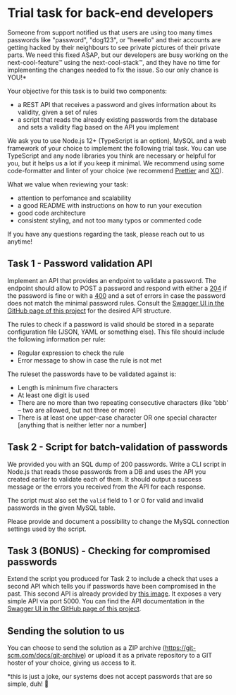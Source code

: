 # Trial task for back-end developers

Someone from support notified us that users are using too many times passwords like "password", "dog123", or "heeello" and their accounts are getting hacked by their neighbours to see private pictures of their private parts.
We need this fixed ASAP, but our developers are busy working on the next-cool-feature™ using the next-cool-stack™, and they have no time for implementing the changes needed to fix the issue. So our only chance is YOU!*

Your objective for this task is to build two components:
- a REST API that receives a password and gives information about its validity, given a set of rules
- a script that reads the already existing passwords from the database and sets a validity flag based on the API you implement

We ask you to use Node.js 12+ (TypeScript is an option), MySQL and a web framework of your choice to implement the following trial task. You can use TypeScript and any node libraries you think are necessary or helpful for you, but it helps us a lot if you keep it minimal. We recommend using some code-formatter and linter of your choice (we recommend [Prettier](https://prettier.io/) and [XO](https://github.com/xojs/xo)).

What we value when reviewing your task:
- attention to perfomance and scalability
- a good README with instructions on how to run your execution
- good code architecture
- consistent styling, and not too many typos or commented code

If you have any questions regarding the task, please reach out to us anytime!

## Task 1 - Password validation API

Implement an API that provides an endpoint to validate a password. The endpoint should allow to POST a password and respond with either a [204](https://httpstatusdogs.com/204-no-content) if the password is fine or with a [400](https://httpstatusdogs.com/400-bad-request) and a set of errors in case the password does not match the minimal password rules. Consult the [Swagger UI in the GitHub page of this project](https://erasys.github.io/backend-trial-task/?url=swagger.yml) for the desired API structure.

The rules to check if a password is valid should be stored in a separate configuration file (JSON, YAML or something else). This file should include the following information per rule:

- Regular expression to check the rule
- Error message to show in case the rule is not met

The ruleset the passwords have to be validated against is:
- Length is minimum five characters
- At least one digit is used
- There are no more than two repeating consecutive characters (like 'bbb' – two are allowed, but not three or more)
- There is at least one upper-case character OR one special character [anything that is neither letter nor a number]

## Task 2 - Script for batch-validation of passwords

We provided you with an SQL dump of 200 passwords. Write a CLI script in Node.js that reads those passwords from a DB and uses the API you created earlier to validate each of them. It should output a success message or the errors you received from the API for each response.

The script must also set the `valid` field to 1 or 0 for valid and invalid passwords in the given MySQL table.

Please provide and document a possibility to change the MySQL connection settings used by the script.

## Task 3 (BONUS) - Checking for compromised passwords

Extend the script you produced for Task 2 to include a check that uses a second API which tells you if passwords have been compromised in the past.
This second API is already provided by [this image](https://hub.docker.com/r/erasys/compromised-pw-api). It exposes a very simple API via port 5000.
You can find the API documentation in the [Swagger UI in the GitHub page of this project](https://erasys.github.io/backend-trial-task/?url=swagger-compromised.yml).


## Sending the solution to us

You can choose to send the solution as a ZIP archive (https://git-scm.com/docs/git-archive) or upload it as a private repository to a GIT hoster of your choice, giving us access to it.

*this is just a joke, our systems does not accept passwords that are so simple, duh! 💅
